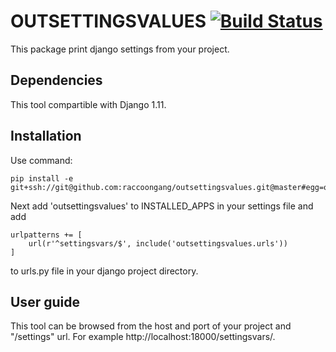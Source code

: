 
# OUTSETTINGSVALUES [![Build Status](https://travis-ci.org/raccoongang/outsettingsvalues.svg?branch=master.svg?branch=dev_custome)](https://travis-ci.org/raccoongang/outsettingsvalues.svg?branch=master)

This package print django settings from your project.

## Dependencies

This tool compartible with Django 1.11.

## Installation

Use command:

```console
pip install -e git+ssh://git@github.com:raccoongang/outsettingsvalues.git@master#egg=outsettingsvalues
```

Next add 'outsettingsvalues' to INSTALLED_APPS in your settings file and add

    urlpatterns += [
        url(r'^settingsvars/$', include('outsettingsvalues.urls'))
    ] 
to urls.py file in your django project directory. 

## User guide

This tool can be browsed from the host and port of your project and "/settings" url. 
For example http://localhost:18000/settingsvars/.






